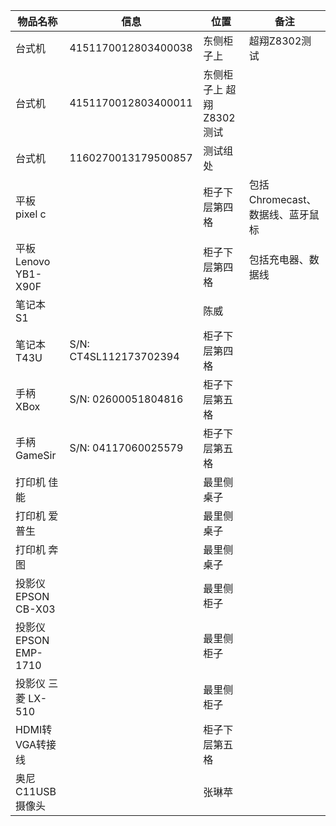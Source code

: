物品名称|信息|位置|备注|
-----|-----|-----|-----|
台式机|4151170012803400038|东侧柜子上|超翔Z8302测试|
台式机|4151170012803400011|东侧柜子上 超翔Z8302测试|
台式机|1160270013179500857|测试组处||
平板 pixel c||柜子下层第四格|包括Chromecast、数据线、蓝牙鼠标|
平板 Lenovo YB1-X90F||柜子下层第四格|包括充电器、数据线|
笔记本 S1||陈威||
笔记本 T43U|S/N: CT4SL112173702394|柜子下层第四格||
手柄 XBox|S/N: 02600051804816|柜子下层第五格||
手柄 GameSir|S/N: 04117060025579|柜子下层第五格||
打印机 佳能||最里侧桌子||
打印机 爱普生||最里侧桌子||
打印机 奔图||最里侧桌子||
投影仪 EPSON CB-X03||最里侧柜子||
投影仪 EPSON EMP-1710||最里侧柜子||
投影仪 三菱 LX-510||最里侧柜子||
HDMI转VGA转接线||柜子下层第五格||
奥尼C11USB摄像头||张琳苹||
